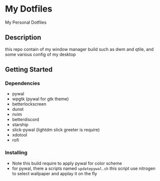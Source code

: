 # My Dotfiles

My Personal Dotfiles

## Description

this repo contain of my window manager build such as dwm and qtile, and some various config of my desktop

## Getting Started

### Dependencies

* pywal
* wpgtk (pywal for gtk theme)
* betterlockscreen
* dunst
* nvim 
* betterdiscord
* starship
* slick-pywal (lightdm slick greeter is require)
* xdotool
* rofi

### Installing

* Note this build require to apply pywal for color scheme
* for pywal, there a scripts named ``updatepywal.sh`` this script use nitrogen to select wallpaper and applay it on the fly
